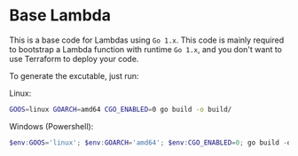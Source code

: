 # Base Lambda

This is a base code for Lambdas using `Go 1.x`. 
This code is mainly required to bootstrap a Lambda function with runtime `Go 1.x`, and you don't want to use Terraform to deploy your code.

To generate the excutable, just run:

Linux:

```bash
GOOS=linux GOARCH=amd64 CGO_ENABLED=0 go build -o build/
```

Windows (Powershell):

```powershell
$env:GOOS='linux'; $env:GOARCH='amd64'; $env:CGO_ENABLED=0; go build -o build/
```
